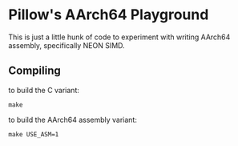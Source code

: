 Pillow's AArch64 Playground
===========================

This is just a little hunk of code to experiment with writing
AArch64 assembly, specifically NEON SIMD.

## Compiling

to build the C variant:

    make

to build the AArch64 assembly variant:

    make USE_ASM=1

